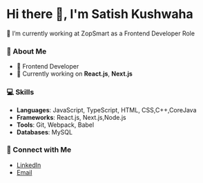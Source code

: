 # Hi there 👋, I'm Satish Kushwaha

🔭 I’m currently working at ZopSmart as a Frontend Developer Role

### 🚀 About Me
- 💼 Frontend Developer
- 🌱 Currently working on **React.js**, **Next.js**


### 💻 Skills
- **Languages**: JavaScript, TypeScript, HTML, CSS,C++,CoreJava
- **Frameworks**: React.js, Next.js,Node.js
- **Tools**: Git, Webpack, Babel
- **Databases**: MySQL



### 🔗 Connect with Me
- [LinkedIn](https://www.linkedin.com/in/satish-kushawaha-38245a206/)
- [Email](mailto:satishkushawaha89@gmail.com)

